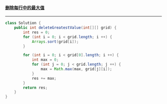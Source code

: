 #### <a href="https://leetcode.cn/problems/delete-greatest-value-in-each-row/">删除每行中的最大值</a>

--------------------

```java
class Solution {
    public int deleteGreatestValue(int[][] grid) {
        int res = 0;
        for (int i = 0; i < grid.length; i ++) {
            Arrays.sort(grid[i]);
        }

        for (int i = 0; i < grid[0].length; i ++) {
            int max = 0;
            for (int j = 0; j < grid.length; j ++) {
                max = Math.max(max, grid[j][i]);
            }
            res += max;
        }
        return res;
    }
}
```

